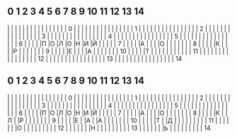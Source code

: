 0  1  2  3  4  5  6  7  8  9 10 11 12 13 14
---------------------------------------------
|  |  |  |  |  |  |  |  |  |  |  |  |  |  |  | 0
|  |  |  |  |  |  |  |  |  |  |  |  |  |  |  | 1
|  |  |  |  |  |  |  |  |  |  |  |  |  |  |  | 2
|  |  |  |  |  |  |  |  |  |  |  |  |  |  |  | 3
|  |  |  |  |  |  |  |  |  |  |  |  |  |  |  | 4
|  |  |  |  |  |  |  |  |  |  |  |  |  |  |  | 5
|  |  |  |  |  |  |  |  |  |  |  |  |  |  |  | 6
|  |  |  |  |П |О |Л |О |Н |И |Й |  |  |  |  | 7
|  |  |  |  |А |  |  |  |О |  |  |  |  |  |  | 8
|  |  |  |  |К |  |  |  |Р |  |  |  |  |  |  | 9
|  |  |  |  |Е |  |  |  |А |  |  |  |  |  |  | 10
|  |  |  |  |Т |  |  |  |  |  |  |  |  |  |  | 11
|  |  |  |  |  |  |  |  |  |  |  |  |  |  |  | 12
|  |  |  |  |  |  |  |  |  |  |  |  |  |  |  | 13
|  |  |  |  |  |  |  |  |  |  |  |  |  |  |  | 14


0  1  2  3  4  5  6  7  8  9 10 11 12 13 14
---------------------------------------------
|  |  |  |  |  |  |  |  |  |  |  |  |  |  |  | 0
|  |  |  |  |  |  |  |  |  |  |  |  |  |  |  | 1
|  |  |  |  |  |  |  |  |  |  |  |  |  |  |  | 2
|  |  |  |  |  |  |  |  |  |  |  |  |  |  |  | 3
|  |  |  |  |  |  |  |  |  |  |  |  |  |  |  | 4
|  |  |  |  |  |  |  |  |  |  |  |  |  |  |  | 5
|  |  |  |  |  |  |  |  |  |  |  |  |  |  |  | 6
|  |  |  |  |П |О |Л |О |Н |И |Й |  |  |  |  | 7
|  |  |  |  |А |  |  |  |О |  |  |  |  |  |  | 8
|  |  |  |  |К |  |Л |  |Р |  |  |  |  |  |  | 9
|  |  |  |  |Е |  |А |  |А |  |  |  |  |  |  | 10
|  |  |  |  |Т |  |Д |  |  |  |  |  |  |  |  | 11
|  |  |  |  |  |  |О |  |  |  |  |  |  |  |  | 12
|  |  |  |  |  |  |Н |  |  |  |  |  |  |  |  | 13
|  |  |  |  |  |  |Ь |  |  |  |  |  |  |  |  | 14